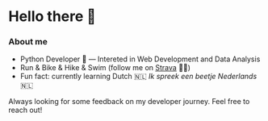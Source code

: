 # Hello there 👋

### About me
- Python Developer 🐍 — Intereted in Web Development and Data Analysis
- Run & Bike & Hike & Swim  (follow me on [Strava](https://www.strava.com/athletes/9331638) 🚴‍♂️)
- Fun fact: currently learning Dutch 🇳🇱 _Ik spreek een beetje Nederlands_ 🇳🇱 

Always looking for some feedback on my developer journey. Feel free to reach out!